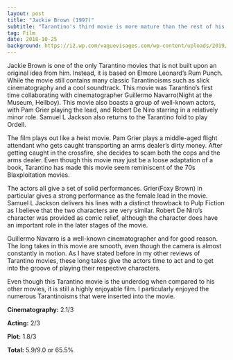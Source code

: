 ```yaml
---
layout: post
title: "Jackie Brown (1997)"
subtitle: "Tarantino's third movie is more mature than the rest of his filmography"
tag: Film
date: 2018-10-25
background: https://i2.wp.com/vaguevisages.com/wp-content/uploads/2019/05/jackie-brown-movie-three.png?resize=1024%2C531&ssl=1
---
```

Jackie Brown is one of the only Tarantino movies that is not built upon an original idea from him. Instead, it is based on Elmore Leonard’s Rum Punch. While the movie still contains many classic Tarantinoisms such as slick cinematography and a cool soundtrack. This movie was Tarantino’s first time collaborating with cinematographer Guillermo Navarro(Night at the Museum, Hellboy). This movie also boasts a group of well-known actors, with Pam Grier playing the lead, and Robert De Niro starring in a relatively minor role. Samuel L Jackson also returns to the Tarantino fold to play Ordell.

The film plays out like a heist movie. Pam Grier plays a middle-aged flight attendant who gets caught transporting an arms dealer’s dirty money. After getting caught in the crossfire, she decides to scam both the cops and the arms dealer. Even though this movie may just be a loose adaptation of a book, Tarantino has made this movie seem reminiscent of the 70s Blaxploitation movies.

The actors all give a set of solid performances. Grier(Foxy Brown) in particular gives a strong performance as the female lead in the movie. Samuel L Jackson delivers his lines with a distinct throwback to Pulp Fiction as I believe that the two characters are very similar. Robert De Niro’s character was provided as comic relief, although the character does have an important role in the later stages of the movie. 

Guillermo Navarro is a well-known cinematographer and for good reason. The long takes in this movie are smooth, even though the camera is almost constantly in motion. As I have stated before in my other reviews of Tarantino movies, these long takes give the actors time to act and to get into the groove of playing their respective characters.

Even though this Tarantino movie is the underdog when compared to his other movies, it is still a highly enjoyable film. I particularly enjoyed the numerous Tarantinoisms that were inserted into the movie.

**Cinematography:** 2.1/3

**Acting:** 2/3

**Plot:** 1.8/3

**Total:** 5.9/9.0 or 65.5%